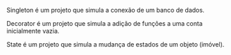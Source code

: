 Singleton é um projeto que simula a conexão de um banco de dados.

Decorator é um projeto que simula a adição de funções a uma conta inicialmente vazia.

State é um projeto que simula a mudança de estados de um objeto (imóvel).
